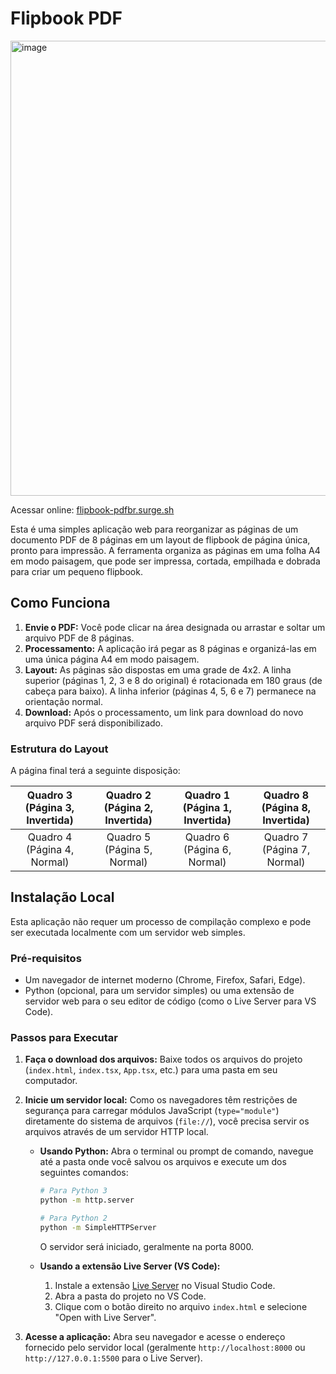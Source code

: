 # Flipbook PDF
<img width="1051" height="728" alt="image" src="https://github.com/user-attachments/assets/b3c84ccc-077c-4c87-a8b8-bde0e4f89bef" />

Acessar online: [flipbook-pdfbr.surge.sh](https://flipbook-pdfbr.surge.sh/)

Esta é uma simples aplicação web para reorganizar as páginas de um documento PDF de 8 páginas em um layout de flipbook de página única, pronto para impressão. A ferramenta organiza as páginas em uma folha A4 em modo paisagem, que pode ser impressa, cortada, empilhada e dobrada para criar um pequeno flipbook.

## Como Funciona

1.  **Envie o PDF:** Você pode clicar na área designada ou arrastar e soltar um arquivo PDF de 8 páginas.
2.  **Processamento:** A aplicação irá pegar as 8 páginas e organizá-las em uma única página A4 em modo paisagem.
3.  **Layout:** As páginas são dispostas em uma grade de 4x2. A linha superior (páginas 1, 2, 3 e 8 do original) é rotacionada em 180 graus (de cabeça para baixo). A linha inferior (páginas 4, 5, 6 e 7) permanece na orientação normal.
4.  **Download:** Após o processamento, um link para download do novo arquivo PDF será disponibilizado.

### Estrutura do Layout

A página final terá a seguinte disposição:

| Quadro 3 (Página 3, Invertida) | Quadro 2 (Página 2, Invertida) | Quadro 1 (Página 1, Invertida) | Quadro 8 (Página 8, Invertida) |
| :---: | :---: | :---: | :---: |
| Quadro 4 (Página 4, Normal) | Quadro 5 (Página 5, Normal) | Quadro 6 (Página 6, Normal) | Quadro 7 (Página 7, Normal) |

## Instalação Local

Esta aplicação não requer um processo de compilação complexo e pode ser executada localmente com um servidor web simples.

### Pré-requisitos

*   Um navegador de internet moderno (Chrome, Firefox, Safari, Edge).
*   Python (opcional, para um servidor simples) ou uma extensão de servidor web para o seu editor de código (como o Live Server para VS Code).

### Passos para Executar

1.  **Faça o download dos arquivos:** Baixe todos os arquivos do projeto (`index.html`, `index.tsx`, `App.tsx`, etc.) para uma pasta em seu computador.

2.  **Inicie um servidor local:** Como os navegadores têm restrições de segurança para carregar módulos JavaScript (`type="module"`) diretamente do sistema de arquivos (`file://`), você precisa servir os arquivos através de um servidor HTTP local.

    *   **Usando Python:**
        Abra o terminal ou prompt de comando, navegue até a pasta onde você salvou os arquivos e execute um dos seguintes comandos:
        ```bash
        # Para Python 3
        python -m http.server

        # Para Python 2
        python -m SimpleHTTPServer
        ```
        O servidor será iniciado, geralmente na porta 8000.

    *   **Usando a extensão Live Server (VS Code):**
        1.  Instale a extensão [Live Server](https://marketplace.visualstudio.com/items?itemName=ritwickdey.LiveServer) no Visual Studio Code.
        2.  Abra a pasta do projeto no VS Code.
        3.  Clique com o botão direito no arquivo `index.html` e selecione "Open with Live Server".

3.  **Acesse a aplicação:** Abra seu navegador e acesse o endereço fornecido pelo servidor local (geralmente `http://localhost:8000` ou `http://127.0.0.1:5500` para o Live Server).
